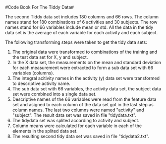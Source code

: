 #Code Book For The Tiddy Data#

The second Tiddy data set includes 180 columns and 66 rows. The column names stand for 180 combinations of 6 activities and 30 subjects. The row names stand for 66 variables include mean or std. All the data in the tidy data set is the average of each variable for each activity and each subject. 

The following transforming steps were taken to get the tidy data sets:

1. The original data were transformed to combinations of the training and the test data set for X, y and subject. 
2. In the X data set, the measurements on the mean and standard deviation for each measurement were extracted to form a sub data set with 66 variables (columns). 
3. The integral acitivity names in the activity (y) data set were transformed to descriptive activity name. 
4. The sub data set with 66 variables, the activity data set, the subject data set were combined into a single data set. 
5. Descriptive names of the 66 variables were read from the feature data set and asigned to each column of the data set got in the last step as column names. The last two columns were named "activity" and "subject". The result data set was saved in file "tidydata.txt".
6. The tidydata set was splited according to activity and subject.
7. Column means were calculated for each variable in each of the elements in the splited data set.
8. The resulting second tidy data set was saved in file "tidydata2.txt".
